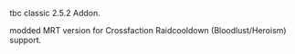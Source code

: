 tbc classic 2.5.2 Addon.

modded MRT version for Crossfaction Raidcooldown (Bloodlust/Heroism) support.
